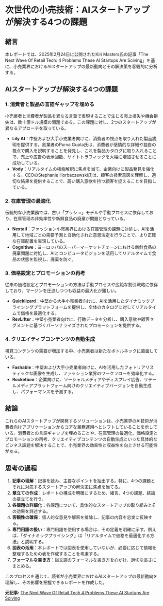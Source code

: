 # 次世代の小売技術：AIスタートアップが解決する4つの課題

## 緒言

本レポートでは、2025年2月24日に公開されたKiri Masters氏の記事「The Next Wave Of Retail Tech: 4 Problems These AI Startups Are Solving」を基に、小売業界におけるAIスタートアップの最新動向とその解決策を客観的に分析する。

## AIスタートアップが解決する4つの課題

### 1. 消費者と製品の言語ギャップを埋める

小売業者と消費者が製品を異なる言葉で表現することで生じる売上損失や機会損失は、数十億ドル規模の問題である。この課題に対し、2つのスタートアップが異なるアプローチを取っている。

- **Lily AI**：中堅および大手小売業者向けに、消費者の視点を取り入れた製品説明を提供する。創業者のPurva Gupta氏は、消費者が感情的な詳細や独自の視点で購入を説明することを発見し、これを製品カタログに取り入れることで、売上や広告の表示回数、サイトトラフィックを大幅に増加させることに成功している。
- **Vody**：リアルタイムの検索解釈に焦点を当て、企業向けに製品発見を強化する。CEOのStephanie Horbaczewski氏は、顧客の検索意図を理解し、適切な結果を提供することで、高い購入意欲を持つ顧客を捉えることを目指している。

### 2. 在庫管理の最適化

伝統的な小売業務では、古い「プッシュ」モデルや手動プロセスに依存しており、在庫管理の非効率性や新鮮食品の廃棄が問題となっている。

- **Nextail**：ファッション小売業界における在庫管理の課題に対処し、AIを活用して地域ごとの需要予測と自動化された意思決定を行うことで、より正確な在庫配置を実現している。
- **Cognitiwe**：ヨーロッパのスーパーマーケットチェーンにおける新鮮食品の廃棄問題に対処し、AIとコンピュータビジョンを活用してリアルタイムで食品の状態を監視し、廃棄を防ぐ。

### 3. 価格設定とプロモーションの再考

従来の価格設定とプロモーションの方法は手動プロセスや広範な割引戦略に依存しており、マージンを圧迫しつつも収益の最大化が難しい。

- **Quicklizard**：中堅から大手小売業者向けに、AIを活用したダイナミックプライシングプラットフォームを提供し、全体のカタログに対してリアルタイムで価格を最適化する。
- **RevLifter**：中堅小売業者向けに、行動データを分析し、購入意欲や顧客セグメントに基づくパーソナライズされたプロモーションを提供する。

### 4. クリエイティブコンテンツの自動生成

視覚コンテンツの需要が増加する中、小売業者は新たなボトルネックに直面している。

- **Fashable**：中堅および大手小売業者向けに、AIを活用したフォトリアリスティックな画像を生成し、ファッション業界のワークフローを効率化する。
- **Rocketium**：企業向けに、ソーシャルメディアやディスプレイ広告、リテールメディアプラットフォーム向けのクリエイティブバージョンを自動生成し、パフォーマンスを予測する。

## 結論

これらのAIスタートアップが開発するソリューションは、小売業界のAI技術が消費者向けアプリケーションからコアな業務運用へとシフトしていることを示している。消費者との言語ギャップを埋めることや、在庫管理の最適化、価格設定とプロモーションの再考、クリエイティブコンテンツの自動生成といった具体的なビジネス課題を解決することで、小売業界の効率性と収益性を向上させる可能性がある。

## 思考の過程

1. **記事の理解**：記事を読み、主要なポイントを抽出する。特に、4つの課題とそれに対応するスタートアップの解決策に焦点を当てる。
2. **章立ての作成**：レポートの構成を明確にするため、緒言、4つの課題、結論の章立てを行う。
3. **各課題の詳細化**：各課題について、具体的なスタートアップの取り組みとその効果を詳述する。
4. **客観性の確保**：個人的な意見や解釈を排除し、記事の内容を忠実に反映する。
5. **専門用語の扱い**：専門用語を使用する場合は、その定義を明確に示す。例えば、「ダイナミックプライシング」は「リアルタイムで価格を最適化する方法」と説明する。
6. **図表の活用**：本レポートでは図表を使用していないが、必要に応じて情報を整理するための表を作成することを考慮する。
7. **フォーマルな書き方**：論文調のフォーマルな書き方を心がけ、適切な長さにまとめる。

このプロセスを通じて、読者が小売業界におけるAIスタートアップの最新動向を理解し、その影響を把握できるレポートを作成した。

**元記事:** [The Next Wave Of Retail Tech 4 Problems These AI Startups Are Solving](https://www.forbes.com/sites/kirimasters/2025/02/24/the-next-wave-of-retail-tech-4-problems-these-ai-startups-are-solving/)